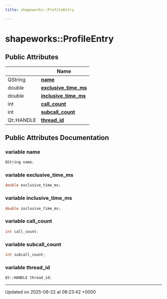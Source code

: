 ```yaml
---
title: shapeworks::ProfileEntry

---
```


# shapeworks::ProfileEntry





## Public Attributes

|                | Name           |
| -------------- | -------------- |
| QString | **[name](../Classes/structshapeworks_1_1ProfileEntry.md#variable-name)**  |
| double | **[exclusive_time_ms](../Classes/structshapeworks_1_1ProfileEntry.md#variable-exclusive-time-ms)**  |
| double | **[inclusive_time_ms](../Classes/structshapeworks_1_1ProfileEntry.md#variable-inclusive-time-ms)**  |
| int | **[call_count](../Classes/structshapeworks_1_1ProfileEntry.md#variable-call-count)**  |
| int | **[subcall_count](../Classes/structshapeworks_1_1ProfileEntry.md#variable-subcall-count)**  |
| Qt::HANDLE | **[thread_id](../Classes/structshapeworks_1_1ProfileEntry.md#variable-thread-id)**  |

## Public Attributes Documentation

### variable name

```cpp
QString name;
```


### variable exclusive_time_ms

```cpp
double exclusive_time_ms;
```


### variable inclusive_time_ms

```cpp
double inclusive_time_ms;
```


### variable call_count

```cpp
int call_count;
```


### variable subcall_count

```cpp
int subcall_count;
```


### variable thread_id

```cpp
Qt::HANDLE thread_id;
```


-------------------------------

Updated on 2025-08-22 at 08:23:42 +0000